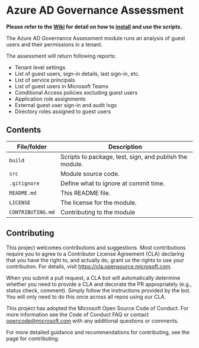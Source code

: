 # Azure AD Governance Assessment

**Please refer to the [Wiki](https://github.com/AzureAD/AzureAD-Governance-Assessment/wiki) for detail on how to [install](https://github.com/AzureAD/AzureAD-Governance-Assessment/wiki/1.-Installation) and use the scripts.**

The Azure AD Governance Assessment module runs an analysis of guest users and their permissions in a tenant. 

The assessment will return following reports:

- Tenant level settings
- List of guest users, sign-in details, last sign-in, etc.
- List of service principals
- List of guest users in Microsoft Teams
- Conditional Access policies excluding guest users
- Application role assignments
- External guest user sign-in and audit logs
- Directory roles assigned to guest users

## Contents

| File/folder       | Description                                             |
|-------------------|---------------------------------------------------------|
| `build`           | Scripts to package, test, sign, and publish the module. |
| `src`             | Module source code.                                     |
| `.gitignore`      | Define what to ignore at commit time.                   |
| `README.md`       | This README file.                                       |
| `LICENSE`         | The license for the module.                             |
| `CONTRIBUTING.md` | Contributing to the module                              |

## Contributing

This project welcomes contributions and suggestions. Most contributions require you to agree to a Contributor License Agreement (CLA) declaring that you have the right to, and actually do, grant us the rights to use your contribution. For details, visit https://cla.opensource.microsoft.com.

When you submit a pull request, a CLA bot will automatically determine whether you need to provide a CLA and decorate the PR appropriately (e.g., status check, comment). Simply follow the instructions provided by the bot. You will only need to do this once across all repos using our CLA.

This project has adopted the Microsoft Open Source Code of Conduct. For more information see the Code of Conduct FAQ or contact opencode@microsoft.com with any additional questions or comments.

For more detailed guidance and recommendations for contributing, see the page for contributing.